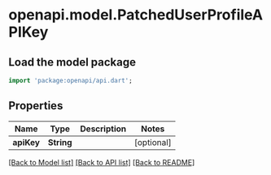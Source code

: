 # openapi.model.PatchedUserProfileAPIKey

## Load the model package
```dart
import 'package:openapi/api.dart';
```

## Properties
Name | Type | Description | Notes
------------ | ------------- | ------------- | -------------
**apiKey** | **String** |  | [optional] 

[[Back to Model list]](../README.md#documentation-for-models) [[Back to API list]](../README.md#documentation-for-api-endpoints) [[Back to README]](../README.md)


